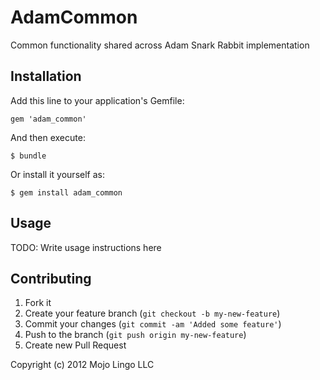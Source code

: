 # AdamCommon

Common functionality shared across Adam Snark Rabbit implementation

## Installation

Add this line to your application's Gemfile:

    gem 'adam_common'

And then execute:

    $ bundle

Or install it yourself as:

    $ gem install adam_common

## Usage

TODO: Write usage instructions here

## Contributing

1. Fork it
2. Create your feature branch (`git checkout -b my-new-feature`)
3. Commit your changes (`git commit -am 'Added some feature'`)
4. Push to the branch (`git push origin my-new-feature`)
5. Create new Pull Request

Copyright (c) 2012 Mojo Lingo LLC
